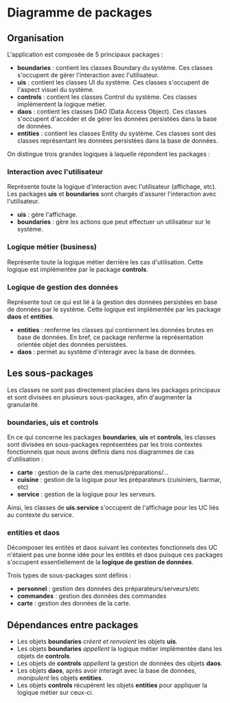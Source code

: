 # Diagramme de packages

## Organisation
L'application est composée de 5 principaux packages :

- **boundaries** : contient les classes Boundary du système. Ces classes s'occupent de gérer l'interaction avec l'utilisateur.
- **uis** : contient les classes UI du système. Ces classes s'occupent de l'aspect visuel du système.
- **controls** :  contient les classes Control du système. Ces classes implémentent la logique métier.
- **daos** : contient les classes DAO (Data Access Object). Ces classes s'occupent d'accéder et de gérer les données persistées dans la base de données.
- **entities** : contient les classes Entity du système. Ces classes sont des classes représentant les données persistées dans la base de données.

On distingue trois grandes logiques à laquelle répondent les packages :

### Interaction avec l'utilisateur
Représente toute la logique d'interaction avec l'utilisateur (affichage, etc).
Les packages **uis** et **boundaries** sont chargés d'assurer l'interaction avec l'utilisateur.
- **uis** : gère l'affichage.
- **boundaries** : gère les actions que peut effectuer un utilisateur sur le système.

### Logique métier (business)
Représente toute la logique métier derrière les cas d'utilisation.
Cette logique est implémentée par le package **controls**.

### Logique de gestion des données
Représente tout ce qui est lié à la gestion des données persistées en base de données par le système.
Cette logique est implémentée par les package **daos** et **entities**.

- **entities** : renferme les classes qui contiennent les données brutes en base de données. En bref, ce package renferme la représentation orientée objet des données persistées.
- **daos** : permet au système d'interagir avec la base de données.

## Les sous-packages
Les classes ne sont pas directement placées dans les packages principaux et sont divisées en plusieurs sous-packages, afin d'augmenter la granularité.

### boundaries, uis et controls
En ce qui concerne les packages **boundaries**, **uis** et **controls**, les classes sont divisées en sous-packages représentées par les trois contextes fonctionnels que nous avons définis dans nos diagrammes de cas d'utilisation :

- **carte** : gestion de la carte des menus/préparations/...
- **cuisine** : gestion de la logique pour les préparateurs (cuisiniers, barmar, etc)
- **service** : gestion de la logique pour les serveurs.

Ainsi, les classes de **uis.service** s'occupent de l'affichage pour les UC liés au contexte du service.

### entities et daos
Décomposer les entités et daos suivant les contextes fonctionnels des UC n'étaient pas une bonne idée pour les entités et daos puisque ces packages s'occupent essentiellement de la **logique de gestion de données**.

Trois types de sous-packages sont définis :
- **personnel** : gestion des données des préparateurs/serveurs/etc
- **commandes** : gestion des données des commandes
- **carte** : gestion des données de la carte.

## Dépendances entre packages
- Les objets **boundaries** *créent et renvoient* les objets **uis**.
- Les objets **boundaries** *appellent* la logique métier implémentée dans les objets de **controls**.
- Les objets de **controls** *appellent* la gestion de données des objets **daos**.
- Les objets **daos**, après avoir interagit avec la base de données, *manipulent* les objets **entities**.
- Les objets **controls** récupèrent les objets **entities** pour appliquer la logique métier sur ceux-ci.